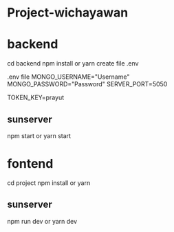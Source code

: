 ﻿# Project-wichayawan

# backend
cd backend
npm install or yarn 
create file .env

.env file
MONGO_USERNAME="Username"
MONGO_PASSWORD="Password"
SERVER_PORT=5050

TOKEN_KEY=prayut

## sunserver 
npm start or yarn start

# fontend
cd project
npm install or yarn
## sunserver 
npm run dev or yarn dev
